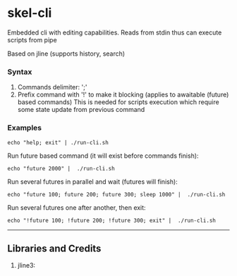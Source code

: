 # skel-cli

Embedded cli with editing capabilities. Reads from stdin thus can execute scripts from pipe

Based on jline (supports history, search)

### Syntax

1. Commands delimiter: ';'
2. Prefix command with '!' to make it blocking (applies to awaitable (future) based commands)
   This is needed for scripts execution which require some state update from previous command

### Examples

```
echo "help; exit" | ./run-cli.sh
```

Run future based command (it will exist before commands finish):
```
echo "future 2000" |  ./run-cli.sh
```

Run several futures in parallel and wait (futures will finish):
```
echo "future 100; future 200; future 300; sleep 1000" |  ./run-cli.sh
```

Run several futures one after another, then exit:
```
echo "!future 100; !future 200; !future 300; exit" |  ./run-cli.sh
```

----
## Libraries and Credits

1. jline3: 

